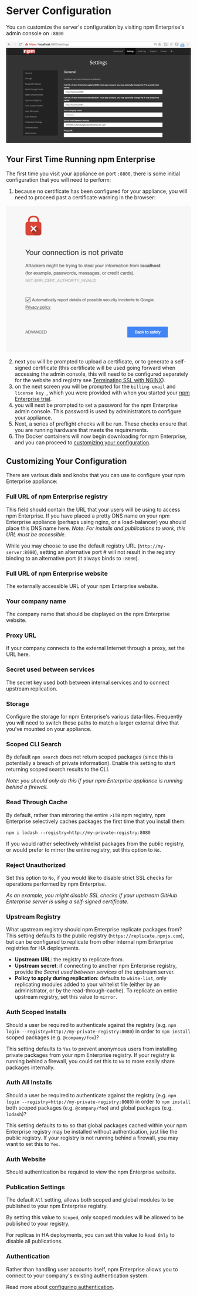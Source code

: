 # Server Configuration

You can customize the server's configuration by visiting npm
Enterprise's admin console on `:8800`

  ![Admin Console](/gitbook/images/02-settings.png)

## Your First Time Running npm Enterprise

The first time you visit your appliance on port `:8800`, there is some
initial configuration that you will need to perform:

1. because no certificate has been configured for your appliance, you
  will need to proceed past a certificate warning in the browser:

  ![Admin Console](/gitbook/images/01-security-warning.png)

2. next you will be prompted to upload a certificate, or to generate
  a self-signed certificate (this certificate will be used going forward
  when accessing the admin console, this will need to be configured
  separately for the website and registry see [Terminating SSL with NGINX]).
3. on the next screen you will be prompted for the `billing email` and
  `license key `, which you were provided with when you started your
  [npm Enterprise trial](https://www.npmjs.com/enterprise).
4. you will next be prompted to set a password for the npm Enterprise
  admin console. This password is used by administrators to configure
  your appliance.
5. Next, a series of preflight checks will be run. These checks ensure that
   you are running hardware that meets the requirements.
6. The Docker containers will now begin downloading for npm Enterprise, and
   you can proceed to [customizing your configuration](#customizing-your-configuration).

## Customizing Your Configuration

There are various dials and knobs that you can use to configure your
npm Enterprise appliance:

### Full URL of npm Enterprise registry

This field should contain the URL that your users will be using
to access npm Enterprise. If you have placed a pretty DNS name on
your npm Enterprise appliance (perhaps using nginx, or a load-balancer)
you should place this DNS name here. _Note: For installs and publications
to work, this URL must be accessible._

While you may choose to use the default registry URL
(`http://my-server:8080`), setting an alternative port # will not result
in the registry binding to an alternative port (it
  always binds to `:8080`).

### Full URL of npm Enterprise website

The externally accessible URL of your npm Enterprise website.

### Your company name

The company name that should be displayed on the npm Enterprise website.

### Proxy URL

If your company connects to the external Internet through a proxy,
set the URL here.

### Secret used between services

The secret key used both between internal services and to connect
upstream replication.

### Storage

Configure the storage for npm Enterprise's various data-files. Frequently you
will need to switch these paths to match a larger external drive that
you've mounted on your appliance.

### Scoped CLI Search

By default `npm search` does not return scoped packages (since this is
  potentially a breach of private information). Enable this setting to
start returning scoped search results to the CLI.

_Note: you should only do this if your npm Enterprise appliance is
  running behind a firewall._

### Read Through Cache

By default, rather than mirroring the entire `>1TB` npm registry,
npm Enterprise selectively caches packages the first time that you
install them:

```
npm i lodash --registry=http://my-private-registry:8080
```

If you would rather selectively whitelist packages from the public registry,
or would prefer to mirror the entire registry, set this option to `No`.

### Reject Unauthorized

Set this option to `No`, if you would like to disable strict SSL checks
for operations performed by npm Enterprise.

_As an example, you might disable SSL checks if your upstream GitHub Enterprise
server is using a self-signed certificate._

### Upstream Registry

What upstream registry should npm Enterprise replicate packages from? This setting
defaults to the public registry (`https://replicate.npmjs.com`), but can be
configured to replicate from other internal npm Enterprise registries for HA
deployments.

* **Upstream URL**: the registry to replicate from.
* **Upstream secret**: if connecting to another npm Enterprise registry, provide
  the _Secret used between services_ of the upstream server.
* **Policy to apply during replication**: defaults to `white-list`, only replicating
  modules added to your whitelist file (either by an administrator, or by the
  read-through-cache). To replicate an entire upstream registry, set this value
  to `mirror`.

### Auth Scoped Installs

Should a user be required to authenticate against the registry (e.g. `npm login --registry=http://my-private-registry:8080`) in order to `npm install` scoped packages (e.g. `@company/foo`)?

This setting defaults to `Yes` to prevent anonymous users from installing private packages from your npm Enterprise registry. If your registry is running behind a firewall, you could set this to `No` to more easily share packages internally.

### Auth All Installs

Should a user be required to authenticate against the registry (e.g. `npm login --registry=http://my-private-registry:8080`) in order to `npm install` both scoped packages (e.g. `@company/foo`) and global packages (e.g. `lodash`)?

This setting defaults to `No` so that global packages cached within your npm Enterprise registry may be installed without authentication, just like the public registry. If your registry is not running behind a firewall, you may want to set this to `Yes`.

### Auth Website

Should authentication be required to view the npm Enterprise website.

### Publication Settings

The default `All` setting, allows both scoped and global modules to be
published to your npm Enterprise registry.

By setting this value to `Scoped`, only scoped modules will be allowed to
be published to your registry.

For replicas in HA deployments, you can set this value to `Read Only` to
disable all publications.

### Authentication

Rather than handling user accounts itself, npm Enterprise allows
you to connect to your company's existing authentication system.

Read more about [configuring authentication].

[configuring authentication]: /up-and-running/auth/
[Terminating SSL with NGINX]: /tutorials/nginx.md
